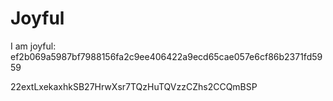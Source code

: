 # Joyful

I am joyful: ef2b069a5987bf7988156fa2c9ee406422a9ecd65cae057e6cf86b2371fd5959


22extLxekaxhkSB27HrwXsr7TQzHuTQVzzCZhs2CCQmBSP